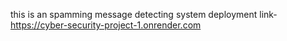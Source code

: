 this is an spamming message detecting system 
deployment link- https://cyber-security-project-1.onrender.com
